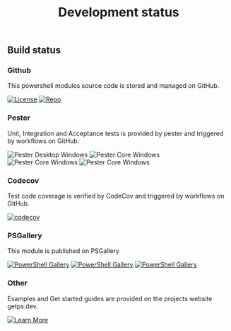 ﻿---
id: devstatus
title: Development status
---

## Build status

### Github

This powershell modules source code is stored and managed on GitHub.

[![License](https://img.shields.io/github/license/hanpq/pstools.queue)](https://github.com/hanpq/pstools.queue/blob/main/LICENSE)
[![Repo](https://img.shields.io/badge/repo-pstools.queue-success?logo=github)](https://github.com/hanpq/pstools.queue)

### Pester

Unit, Integration and Acceptance tests is provided by pester and triggered by workflows on GitHub.

![Pester Desktop Windows](https://github.com/hanpq/pstools.queue/workflows/Pester%20Desktop%20Windows/badge.svg?branch=main)
![Pester Core Windows](https://github.com/hanpq/pstools.queue/workflows/Pester%20Core%20Windows/badge.svg?branch=main)
![Pester Core Windows](https://github.com/hanpq/pstools.queue/workflows/Pester%20Core%20MacOS/badge.svg?branch=main)
![Pester Core Windows](https://github.com/hanpq/pstools.queue/workflows/Pester%20Core%20Linux/badge.svg?branch=main)

### Codecov

Test code coverage is verified by CodeCov and triggered by workflows on GitHub.

[![codecov](https://codecov.io/gh/hanpq/pstools.queue/branch/main/graph/badge.svg)](https://codecov.io/gh/hanpq/pstools.queue)

### PSGallery

This module is published on PSGallery

[![PowerShell Gallery](https://img.shields.io/powershellgallery/v/pstools.queue?label=PSGallery)](https://www.powershellgallery.com/packages/pstools.queue)
[![PowerShell Gallery](https://img.shields.io/powershellgallery/dt/pstools.queue?label=PSGallery%20downloads)](https://www.powershellgallery.com/packages/pstools.queue)
[![PowerShell Gallery](https://img.shields.io/powershellgallery/p/pstools.queue)](https://www.powershellgallery.com/packages/pstools.queue)

### Other

Examples and Get started guides are provided on the projects website getps.dev.

[![Learn More](https://img.shields.io/badge/Learn%20More-pstools.queue-success)](https://getps.dev/modules/pstools.queue/quickstart)
